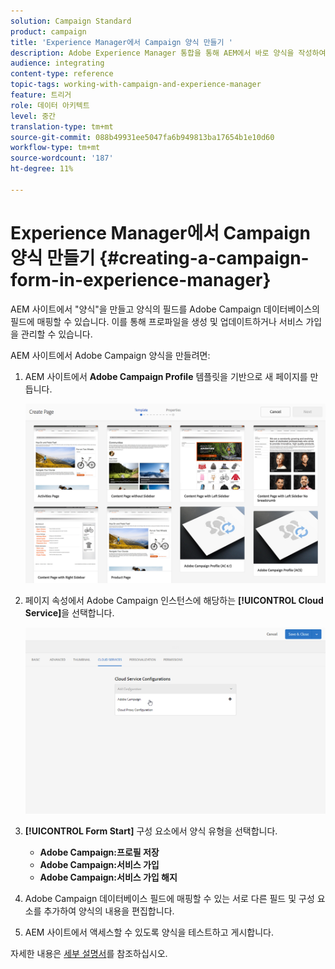 ```yaml
---
solution: Campaign Standard
product: campaign
title: 'Experience Manager에서 Campaign 양식 만들기 '
description: Adobe Experience Manager 통합을 통해 AEM에서 바로 양식을 작성하여 프로파일을 생성 및 업데이트하거나 구독을 관리할 수 있습니다.
audience: integrating
content-type: reference
topic-tags: working-with-campaign-and-experience-manager
feature: 트리거
role: 데이터 아키텍트
level: 중간
translation-type: tm+mt
source-git-commit: 088b49931ee5047fa6b949813ba17654b1e10d60
workflow-type: tm+mt
source-wordcount: '187'
ht-degree: 11%

---
```



# Experience Manager에서 Campaign 양식 만들기 {#creating-a-campaign-form-in-experience-manager}

AEM 사이트에서 &quot;양식&quot;을 만들고 양식의 필드를 Adobe Campaign 데이터베이스의 필드에 매핑할 수 있습니다. 이를 통해 프로파일을 생성 및 업데이트하거나 서비스 가입을 관리할 수 있습니다.

AEM 사이트에서 Adobe Campaign 양식을 만들려면:

1. AEM 사이트에서 **Adobe Campaign Profile** 템플릿을 기반으로 새 페이지를 만듭니다.

   ![](assets/aem_content_forms.png)

1. 페이지 속성에서 Adobe Campaign 인스턴스에 해당하는 **[!UICONTROL Cloud Service]**&#x200B;을 선택합니다.

   ![](assets/aem_content_forms_2.png)

1. **[!UICONTROL Form Start]** 구성 요소에서 양식 유형을 선택합니다.

   * **Adobe Campaign:프로필 저장**
   * **Adobe Campaign:서비스 가입**
   * **Adobe Campaign:서비스 가입 해지**

1. Adobe Campaign 데이터베이스 필드에 매핑할 수 있는 서로 다른 필드 및 구성 요소를 추가하여 양식의 내용을 편집합니다.
1. AEM 사이트에서 액세스할 수 있도록 양식을 테스트하고 게시합니다.

자세한 내용은 [세부 설명서](https://docs.adobe.com/content/help/en/experience-manager-65/authoring/aem-adobe-campaign/adobe-campaign-forms.html)를 참조하십시오.
